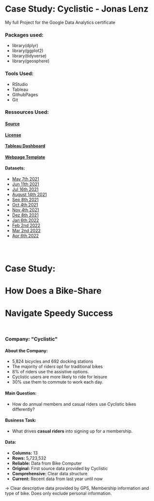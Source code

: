 # Case Study: Cyclistic - Jonas Lenz
 My full Project for the Google Data Analytics certificate

### Packages used:

+ library(dplyr)
+ library(ggplot2)
+ library(tidyverse)
+ library(geosphere)

### **Tools Used:**

+ RStudio
+ Tableau
+ GithubPages
+ Git

### Ressources Used:

#### [Source](https://d3c33hcgiwev3.cloudfront.net/aacF81H_TsWnBfNR_x7FIg_36299b28fa0c4a5aba836111daad12f1_DAC8-Case-Study-1.pdf?Expires=1652400000&Signature=kAG6IFvhoh4l5VuE9FvaR05dEEC-5~mCxksyJrIpL-sIWNoVKEMGLDA4G7v4bSXGZX85a~fzfw2~MJ5em9obaZBKhIhvaLSECjy1Xd9SdCtwhiIeZ8KGRnDIKIQvcSYflemwPOivgAzYVyhDw2nDlsafOuYEKXAVt5P1k4ONlQc_&Key-Pair-Id=APKAJLTNE6QMUY6HBC5A)


#### [License](https://ride.divvybikes.com/data-license-agreement)

#### [Tableau Dashboard](https://public.tableau.com/app/profile/jonas112520/viz/CaseStudyCyclisticDashboard/DasboardCyclisticCaseStudy)

#### [Webpage Template](https://crumplab.github.io)

#### **Datasets:**

+ [May 7th 2021](https://divvy-tripdata.s3.amazonaws.com/202104-divvy-tripdata.zip)
+ [Jun 11th 2021](https://divvy-tripdata.s3.amazonaws.com/202105-divvy-tripdata.zip)
+ [Jul 16th 2021](https://divvy-tripdata.s3.amazonaws.com/202106-divvy-tripdata.zip)
+ [August 14th 2021](https://divvy-tripdata.s3.amazonaws.com/202107-divvy-tripdata.zip)
+ [Sep 8th 2021](https://divvy-tripdata.s3.amazonaws.com/202108-divvy-tripdata.zip)
+ [Oct 4th 2021](https://divvy-tripdata.s3.amazonaws.com/202109-divvy-tripdata.zip)
+ [Nov 4th 2021](https://divvy-tripdata.s3.amazonaws.com/202110-divvy-tripdata.zip)
+ [Dez 8th 2021](https://divvy-tripdata.s3.amazonaws.com/202111-divvy-tripdata.zip)
+ [Jan 6th 2022 ](https://divvy-tripdata.s3.amazonaws.com/202112-divvy-tripdata.zip)
+ [Feb 2nd 2022](https://divvy-tripdata.s3.amazonaws.com/202201-divvy-tripdata.zip)
+ [Mar 2nd 2022](https://divvy-tripdata.s3.amazonaws.com/202202-divvy-tripdata.zip)
+ [Apr 6th 2022](https://divvy-tripdata.s3.amazonaws.com/202203-divvy-tripdata.zip)

<style type="text/css">
.title {
  display: none;
}

#getting-started img {
  margin-right: 10px;
}

</style>

<div class="row" style="padding-top: 30px;">
<div class="col-sm-6">

# **Case Study:**
# **How Does a Bike-Share** 
# **Navigate Speedy Success**

<br>

### **Company: "Cyclistic"**

#### **About the Company:**

+ 5,824 bicycles and 692 docking stations
+ The majority of riders opt for traditional bikes
+ 8% of riders use the assistive options.
+ Cyclistic users are more likely to ride for leisure
+ 30% use them to commute to work each day.

#### **Main Question:**

+ How do annual members and casual riders use Cyclistic bikes differently?

#### **Business Task:**

+ What drives **casual riders** into signing up for a membership.

#### **Data:**

+ **Columns:** 13
+ **Rows:** 5,723,532
+ **Reliable:** Data from Bike Computer
+ **Original:** First source data provided by Cyclistic
+ **Comprehensive:** Clear data structure
+ **Current:** Recent data from last year until now

-> Clear descriptive data provided by GPS, Membership information and type of bike. Does only exclude personal information.



</div>
<div class="col-sm-6">



</a>
</div>


